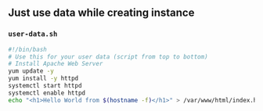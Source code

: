 Just use data while creating instance
---

### `user-data.sh`

```bash
#!/bin/bash
# Use this for your user data (script from top to bottom)
# Install Apache Web Server
yum update -y
yum install -y httpd
systemctl start httpd
systemctl enable httpd
echo "<h1>Hello World from $(hostname -f)</h1>" > /var/www/html/index.html

